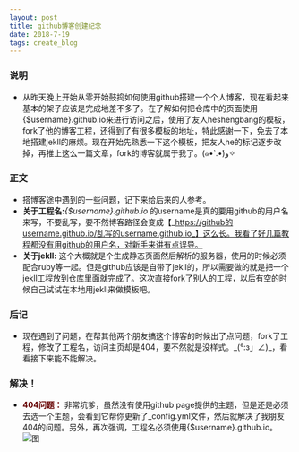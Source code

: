```yaml
---
layout: post
title: github博客创建纪念
date: 2018-7-19
tags: create_blog
---
```

### 说明
- 从昨天晚上开始从零开始鼓捣如何使用github搭建一个个人博客，现在看起来基本的架子应该是完成地差不多了。在了解如何把仓库中的页面使用{$username}.github.io来进行访问之后，使用了友人heshengbang的模板，fork了他的博客工程，还得到了有很多模板的地址，特此感谢一下，免去了本地搭建jekll的麻烦。现在开始先熟悉一下这个模板，把友人he的标记逐步改掉，再推上这么一篇文章，fork的博客就属于我了。(๑•̀ .•́)و✧
### 正文
- 搭博客途中遇到的一些问题，记下来给后来的人参考。
 - __关于工程名:___{$username}.github.io_ 的username是真的要用github的用户名来写，不要乱写，要不然博客路径会变成【_https://github的username.github.io/乱写的username.github.io_】这么长。我看了好几篇教程都没有用github的用户名，对新手来讲有点误导。
 - __关于jekll:__ 这个大概就是个生成静态页面然后解析的服务器，使用的时候必须配合ruby等一起。但是github应该是自带了jekll的，所以需要做的就是把一个jekll工程放到仓库里面就完成了。这次直接fork了别人的工程，以后有空的时候自己试试在本地用jekll来做模板吧。
 ### 后记 
 - 现在遇到了问题，在帮其他两个朋友搞这个博客的时候出了点问题，fork了工程，修改了工程名，访问主页却是404，要不然就是没样式。\_(°:з」∠)\_，看看接下来能不能解决。
### 解决！
- __<font color="#660000">404问题：</font>__ 非常坑爹，虽然没有使用github page提供的主题，但是还是必须去选一个主题，会看到它帮你更新了_config.yml文件，然后就解决了我朋友404的问题。另外，再次强调，工程名必须使用{$username}.github.io。![图](https://dawn1432.github.io/images/github博客创建纪念/choose_a_theme.png)
